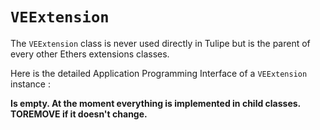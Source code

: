 # `VEExtension`

The `VEExtension` class is never used directly in Tulipe but is the parent of every other Ethers extensions classes.

Here is the detailed Application Programming Interface of a `VEExtension` instance :

**Is empty. At the moment everything is implemented in child classes. TOREMOVE if it doesn't change.**
